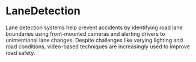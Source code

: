 # LaneDetection
Lane detection systems help prevent accidents by identifying road lane boundaries using front-mounted cameras and alerting drivers to unintentional lane changes. Despite challenges like varying lighting and road conditions, video-based techniques are increasingly used to improve road safety.
